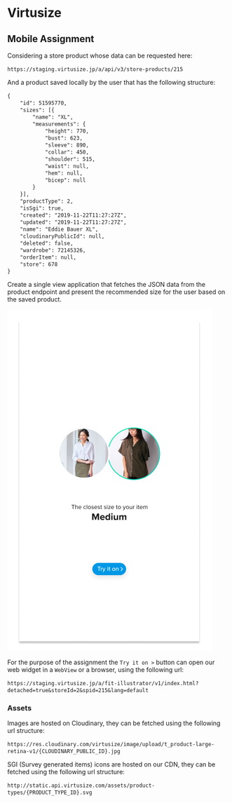 # Virtusize
## Mobile Assignment

Considering a store product whose data can be requested here:

```
https://staging.virtusize.jp/a/api/v3/store-products/215
```

And a product saved locally by the user that has the following structure:

```
{
    "id": 51595770,
    "sizes": [{
        "name": "XL",
        "measurements": {
            "height": 770,
            "bust": 623,
            "sleeve": 890,
            "collar": 450,
            "shoulder": 515,
            "waist": null,
            "hem": null,
            "bicep": null
        }
    }],
    "productType": 2,
    "isSgi": true,
    "created": "2019-11-22T11:27:27Z",
    "updated": "2019-11-22T11:27:27Z",
    "name": "Eddie Bauer XL",
    "cloudinaryPublicId": null,
    "deleted": false,
    "wardrobe": 72145326,
    "orderItem": null,
    "store": 678
}
```

Create a single view application that fetches the JSON data from the product endpoint and present the recommended size for the user based on the saved product.

![Sample UI](https://raw.githubusercontent.com/zr0z/mobile-assignment/master/assets/ui.png)

For the purpose of the assignment the `Try it on >` button can open our web widget in a `WebView` or a browser, using the following url:

```
https://staging.virtusize.jp/a/fit-illustrator/v1/index.html?detached=true&storeId=2&spid=215&lang=default
```

### Assets

Images are hosted on Cloudinary, they can be fetched using the following url structure:

```
https://res.cloudinary.com/virtusize/image/upload/t_product-large-retina-v1/{CLOUDINARY_PUBLIC_ID}.jpg
```

SGI (Survey generated items) icons are hosted on our CDN, they can be fetched using the following url structure:

```
http://static.api.virtusize.com/assets/product-types/{PRODUCT_TYPE_ID}.svg
```
